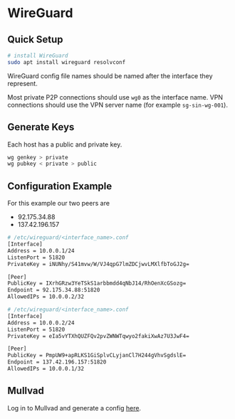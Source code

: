# WireGuard

## Quick Setup

```bash
# install WireGuard
sudo apt install wireguard resolvconf
```

WireGuard config file names should be named after the interface they represent.

Most private P2P connections should use `wg0` as the interface name.
VPN connections should use the VPN server name (for example `sg-sin-wg-001`).

## Generate Keys

Each host has a public and private key.

```bash
wg genkey > private
wg pubkey < private > public
```

## Configuration Example

For this example our two peers are

* 92.175.34.88
* 137.42.196.157

```bash
# /etc/wireguard/<interface_name>.conf
[Interface]
Address = 10.0.0.1/24
ListenPort = 51820
PrivateKey = iNUNhy/S41mvw/W/VJ4qpG7lmZDCjwvLMXlfbToGJ2g=

[Peer]
PublicKey = IXrhGRzw3YeTSkS1arbbmdd4qNbJ14/RhOenXcGSozg=
Endpoint = 92.175.34.88:51820
AllowedIPs = 10.0.0.2/32
```

```bash
# /etc/wireguard/<interface_name>.conf
[Interface]
Address = 10.0.0.2/24
ListenPort = 51820
PrivateKey = eIa5vYTXhQUZFQv2pvZWNWTqwyo2fakiXwAz7U3JwF4=

[Peer]
PublicKey = PmpUW9+apRLKS1GiSplvCLyjanCl7H244gVhvSgdslE=
Endpoint = 137.42.196.157:51820
AllowedIPs = 10.0.0.1/32
```

## Mullvad

Log in to Mullvad and generate a config [here](https://mullvad.net/en/account/wireguard-config).
